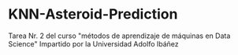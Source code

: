 # KNN-Asteroid-Prediction
Tarea Nr. 2 del curso "métodos de aprendizaje de máquinas en Data Science" Impartido por la Universidad Adolfo Ibáñez

